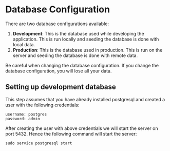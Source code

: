 # Database Configuration

There are two database configurations available:

1. **Development**: This is the database used while developing the application. This is run locally and seeding the database is done with local data.
2. **Production**: This is the database used in production. This is run on the server and seeding the database is done with remote data.

Be careful when changing the database configuration. If you change the database configuration, you will lose all your data.

## Setting up development database

This step assumes that you have already installed postgresql and created a user with the following credentials:

    username: postgres
    password: admin

After creating the user with above credentials we will start the server on port 5432. Hence the following command will start the server:

    sudo service postgresql start
